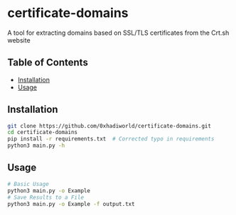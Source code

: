 # certificate-domains
A tool for extracting domains based on SSL/TLS certificates from the Crt.sh website

## Table of Contents
- [Installation](#installation)
- [Usage](#usage)

## Installation
```bash
git clone https://github.com/0xhadiworld/certificate-domains.git
cd certificate-domains
pip install -r requirements.txt  # Corrected typo in requirements
python3 main.py -h
```

## Usage
```bash
# Basic Usage
python3 main.py -o Example
# Save Results to a File
python3 main.py -o Example -f output.txt
```
